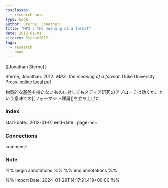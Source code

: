 ```yaml
---
cssclasses:
  - research-note
type: book
author: Sterne, Jonathan
title: "MP3 : the meaning of a format"
date: 2012-01-01
citekey: Sterne2012
tags:
  - research
  - book
---
```

[[Jonathan Sterne]]

Sterne, Jonathan. 2012. _MP3 : the meaning of a format_. Duke University Press.
[online](http://zotero.org/users/12014264/items/YQHUZJ58) [local](zotero://select/library/items/YQHUZJ58) [pdf](file:///Users/tomoya/Zotero/storage/UNKLMJEU/Unknown_Unknown_mm.pdf)


物質的な基盤を持たないものに対してもメディア研究のアプローチは効くか、という意味での[[フォーマット理論]]を立ち上げた

 


### Index

start-date:: 2012-01-01
end-date::
page-no:: 

### Connections

comment:: 

### Note

%% begin annotations %%
 %% end annotations %%


%% Import Date: 2024-01-29T14:17:21.419+09:00 %%

